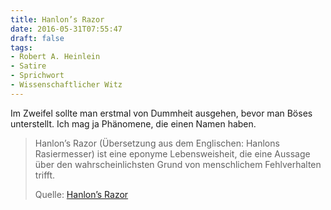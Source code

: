 ```yaml
---
title: Hanlon’s Razor
date: 2016-05-31T07:55:47
draft: false
tags:
- Robert A. Heinlein
- Satire
- Sprichwort
- Wissenschaftlicher Witz
---
```


Im Zweifel sollte man erstmal von Dummheit ausgehen, bevor man Böses
unterstellt. Ich mag ja Phänomene, die einen Namen haben.


> Hanlon’s Razor (Übersetzung aus dem Englischen: Hanlons Rasiermesser) ist
> eine eponyme Lebensweisheit, die eine Aussage über den wahrscheinlichsten
> Grund von menschlichem Fehlverhalten trifft.
>
> Quelle: [Hanlon’s Razor](https://de.wikipedia.org/wiki/Hanlon%92s_Razor)

